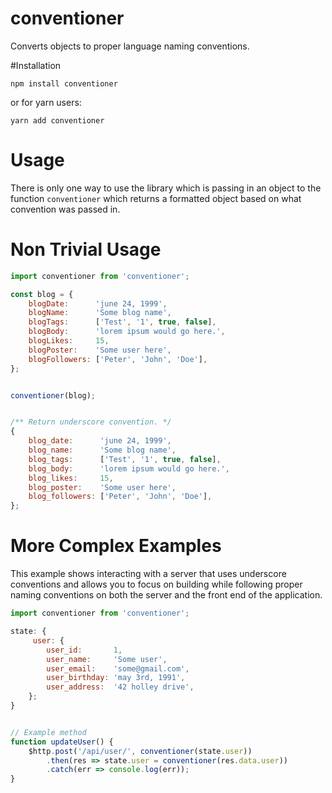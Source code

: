 # conventioner
Converts objects to proper language naming conventions.

#Installation

`npm install conventioner`

or for yarn users:

`yarn add conventioner`


# Usage
There is only one way to use the library which is passing in an object
to the function `conventioner` which returns a formatted object based on
what convention was passed in.


# Non Trivial Usage

``` js
import conventioner from 'conventioner';

const blog = {
    blogDate:      'june 24, 1999',
    blogName:      'Some blog name',
    blogTags:      ['Test', '1', true, false],
    blogBody:      'lorem ipsum would go here.',
    blogLikes:     15,
    blogPoster:    'Some user here',
    blogFollowers: ['Peter', 'John', 'Doe'],
};


conventioner(blog);


/** Return underscore convention. */
{
    blog_date:      'june 24, 1999',
    blog_name:      'Some blog name',
    blog_tags:      ['Test', '1', true, false],
    blog_body:      'lorem ipsum would go here.',
    blog_likes:     15,
    blog_poster:    'Some user here',
    blog_followers: ['Peter', 'John', 'Doe'],
};

```


# More Complex Examples
This example shows interacting with a server that uses underscore conventions
and allows you to focus on building while following proper naming conventions
on both the server and the front end of the application.

```js
import conventioner from 'conventioner';

state: {
     user: {
        user_id:       1,
        user_name:     'Some user',
        user_email:    'some@gmail.com',
        user_birthday: 'may 3rd, 1991',
        user_address:  '42 holley drive',
    };
}


// Example method
function updateUser() {
    $http.post('/api/user/', conventioner(state.user))
        .then(res => state.user = conventioner(res.data.user))
        .catch(err => console.log(err));
}
```


